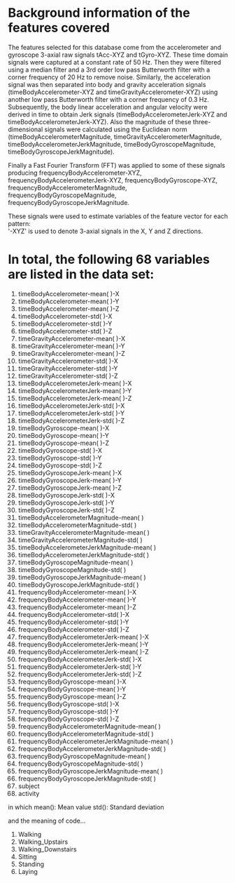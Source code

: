 # Background information of the features covered
The features selected for this database come from the accelerometer and gyroscope 3-axial raw signals tAcc-XYZ and tGyro-XYZ. These time domain signals were captured at a constant rate of 50 Hz. Then they were filtered using a median filter and a 3rd order low pass Butterworth filter with a corner frequency of 20 Hz to remove noise. Similarly, the acceleration signal was then separated into body and gravity acceleration signals (timeBodyAccelerometer-XYZ and timeGravityAccelerometer-XYZ) using another low pass Butterworth filter with a corner frequency of 0.3 Hz. 
Subsequently, the body linear acceleration and angular velocity were derived in time to obtain Jerk signals (timeBodyAccelerometerJerk-XYZ and timeBodyAccelerometerJerk-XYZ). Also the magnitude of these three-dimensional signals were calculated using the Euclidean norm (timeBodyAccelerometerMagnitude, timeGravityAccelerometerMagnitude, timeBodyAccelerometerJerkMagnitude, timeBodyGyroscopeMagnitude, timeBodyGyroscopeJerkMagnitude). 

Finally a Fast Fourier Transform (FFT) was applied to some of these signals producing frequencyBodyAccelerometer-XYZ, frequencyBodyAccelerometerJerk-XYZ, frequencyBodyGyroscope-XYZ, frequencyBodyAccelerometerMagnitude, frequencyBodyGyroscopeMagnitude, frequencyBodyGyroscopeJerkMagnitude. 

These signals were used to estimate variables of the feature vector for each pattern:  
'-XYZ' is used to denote 3-axial signals in the X, Y and Z directions.

# In total, the following 68 variables are listed in the data set:
  1. timeBodyAccelerometer-mean( )-X                
  2. timeBodyAccelerometer-mean( )-Y                
  3. timeBodyAccelerometer-mean( )-Z                
  4. timeBodyAccelerometer-std( )-X                 
  5. timeBodyAccelerometer-std( )-Y                 
  6. timeBodyAccelerometer-std( )-Z                 
  7. timeGravityAccelerometer-mean( )-X             
  8. timeGravityAccelerometer-mean( )-Y             
  9. timeGravityAccelerometer-mean( )-Z             
  10. timeGravityAccelerometer-std( )-X              
  11. timeGravityAccelerometer-std( )-Y              
  12. timeGravityAccelerometer-std( )-Z              
  13. timeBodyAccelerometerJerk-mean( )-X            
  14. timeBodyAccelerometerJerk-mean( )-Y            
  15. timeBodyAccelerometerJerk-mean( )-Z            
  16. timeBodyAccelerometerJerk-std( )-X             
  17. timeBodyAccelerometerJerk-std( )-Y             
  18. timeBodyAccelerometerJerk-std( )-Z             
  19. timeBodyGyroscope-mean( )-X                    
  20. timeBodyGyroscope-mean( )-Y                    
  21. timeBodyGyroscope-mean( )-Z                    
  22. timeBodyGyroscope-std( )-X                     
  23. timeBodyGyroscope-std( )-Y                     
  24. timeBodyGyroscope-std( )-Z                     
  25. timeBodyGyroscopeJerk-mean( )-X                
  26. timeBodyGyroscopeJerk-mean( )-Y                
  27. timeBodyGyroscopeJerk-mean( )-Z                
  28. timeBodyGyroscopeJerk-std( )-X                 
  29. timeBodyGyroscopeJerk-std( )-Y                 
  30. timeBodyGyroscopeJerk-std( )-Z                 
  31. timeBodyAccelerometerMagnitude-mean( )         
  32. timeBodyAccelerometerMagnitude-std( )          
  33. timeGravityAccelerometerMagnitude-mean( )      
  34. timeGravityAccelerometerMagnitude-std( )       
  35. timeBodyAccelerometerJerkMagnitude-mean( )     
  36. timeBodyAccelerometerJerkMagnitude-std( )      
  37. timeBodyGyroscopeMagnitude-mean( )             
  38. timeBodyGyroscopeMagnitude-std( )              
  39. timeBodyGyroscopeJerkMagnitude-mean( )         
  40. timeBodyGyroscopeJerkMagnitude-std( )          
  41. frequencyBodyAccelerometer-mean( )-X           
  42. frequencyBodyAccelerometer-mean( )-Y           
  43. frequencyBodyAccelerometer-mean( )-Z           
  44. frequencyBodyAccelerometer-std( )-X            
  45. frequencyBodyAccelerometer-std( )-Y            
  46. frequencyBodyAccelerometer-std( )-Z            
  47. frequencyBodyAccelerometerJerk-mean( )-X       
  48. frequencyBodyAccelerometerJerk-mean( )-Y       
  49. frequencyBodyAccelerometerJerk-mean( )-Z       
  50. frequencyBodyAccelerometerJerk-std( )-X        
  51. frequencyBodyAccelerometerJerk-std( )-Y        
  52. frequencyBodyAccelerometerJerk-std( )-Z        
  53. frequencyBodyGyroscope-mean( )-X               
  54. frequencyBodyGyroscope-mean( )-Y               
  55. frequencyBodyGyroscope-mean( )-Z               
  56. frequencyBodyGyroscope-std( )-X                
  57. frequencyBodyGyroscope-std( )-Y                
  58. frequencyBodyGyroscope-std( )-Z                
  59. frequencyBodyAccelerometerMagnitude-mean( )    
  60. frequencyBodyAccelerometerMagnitude-std( )     
  61. frequencyBodyAccelerometerJerkMagnitude-mean( )
  62. frequencyBodyAccelerometerJerkMagnitude-std( ) 
  63. frequencyBodyGyroscopeMagnitude-mean( )        
  64. frequencyBodyGyroscopeMagnitude-std( )         
  65. frequencyBodyGyroscopeJerkMagnitude-mean( )    
  66. frequencyBodyGyroscopeJerkMagnitude-std( )     
  67. subject                                       
  68. activity
  
  in which 
  mean(): Mean value
  std(): Standard deviation
  
  and the meaning of code...
  1. Walking 
  2. Walking_Upstairs 
  3. Walking_Downstairs 
  4. Sitting 
  5. Standing 
  6. Laying

